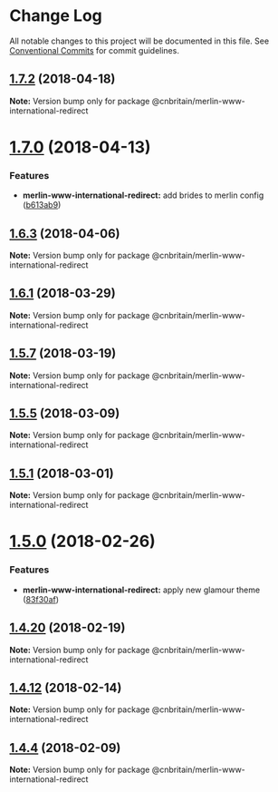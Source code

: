# Change Log

All notable changes to this project will be documented in this file.
See [Conventional Commits](https://conventionalcommits.org) for commit guidelines.

<a name="1.7.2"></a>
## [1.7.2](https://github.com/cnduk/merlin-www-components/compare/@cnbritain/merlin-www-international-redirect@1.7.1...@cnbritain/merlin-www-international-redirect@1.7.2) (2018-04-18)




**Note:** Version bump only for package @cnbritain/merlin-www-international-redirect

<a name="1.7.0"></a>
# [1.7.0](https://github.com/cnduk/merlin-www-components/compare/@cnbritain/merlin-www-international-redirect@1.6.3...@cnbritain/merlin-www-international-redirect@1.7.0) (2018-04-13)


### Features

* **merlin-www-international-redirect:** add brides to merlin config ([b613ab9](https://github.com/cnduk/merlin-www-components/commit/b613ab9))




<a name="1.6.3"></a>
## [1.6.3](https://github.com/cnduk/merlin-www-components/compare/@cnbritain/merlin-www-international-redirect@1.6.2...@cnbritain/merlin-www-international-redirect@1.6.3) (2018-04-06)




**Note:** Version bump only for package @cnbritain/merlin-www-international-redirect

<a name="1.6.1"></a>
## [1.6.1](https://github.com/cnduk/merlin-www-components/compare/@cnbritain/merlin-www-international-redirect@1.6.0...@cnbritain/merlin-www-international-redirect@1.6.1) (2018-03-29)




**Note:** Version bump only for package @cnbritain/merlin-www-international-redirect

<a name="1.5.7"></a>
## [1.5.7](https://github.com/cnduk/merlin-www-components/compare/@cnbritain/merlin-www-international-redirect@1.5.6...@cnbritain/merlin-www-international-redirect@1.5.7) (2018-03-19)




**Note:** Version bump only for package @cnbritain/merlin-www-international-redirect

<a name="1.5.5"></a>
## [1.5.5](https://github.com/cnduk/merlin-www-components/compare/@cnbritain/merlin-www-international-redirect@1.5.4...@cnbritain/merlin-www-international-redirect@1.5.5) (2018-03-09)




**Note:** Version bump only for package @cnbritain/merlin-www-international-redirect

<a name="1.5.1"></a>
## [1.5.1](https://github.com/cnduk/merlin-www-components/compare/@cnbritain/merlin-www-international-redirect@1.5.0...@cnbritain/merlin-www-international-redirect@1.5.1) (2018-03-01)




**Note:** Version bump only for package @cnbritain/merlin-www-international-redirect

<a name="1.5.0"></a>
# [1.5.0](https://github.com/cnduk/merlin-www-components/compare/@cnbritain/merlin-www-international-redirect@1.4.25...@cnbritain/merlin-www-international-redirect@1.5.0) (2018-02-26)


### Features

* **merlin-www-international-redirect:** apply new glamour theme ([83f30af](https://github.com/cnduk/merlin-www-components/commit/83f30af))




<a name="1.4.20"></a>
## [1.4.20](https://github.com/cnduk/merlin-www-components/compare/@cnbritain/merlin-www-international-redirect@1.4.19...@cnbritain/merlin-www-international-redirect@1.4.20) (2018-02-19)




**Note:** Version bump only for package @cnbritain/merlin-www-international-redirect

<a name="1.4.12"></a>
## [1.4.12](https://github.com/cnduk/merlin-www-components/compare/@cnbritain/merlin-www-international-redirect@1.4.11...@cnbritain/merlin-www-international-redirect@1.4.12) (2018-02-14)




**Note:** Version bump only for package @cnbritain/merlin-www-international-redirect

<a name="1.4.4"></a>
## [1.4.4](https://github.com/cnduk/merlin-www-components/compare/@cnbritain/merlin-www-international-redirect@1.4.3...@cnbritain/merlin-www-international-redirect@1.4.4) (2018-02-09)




**Note:** Version bump only for package @cnbritain/merlin-www-international-redirect
